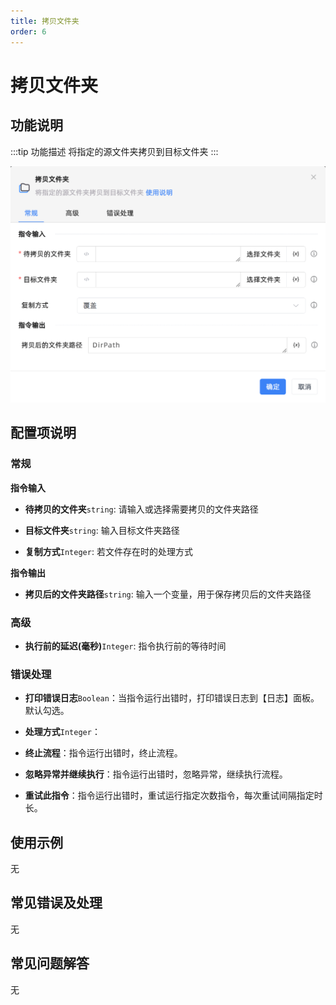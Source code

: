 ```yaml
---
title: 拷贝文件夹
order: 6
---
```


# 拷贝文件夹

## 功能说明

:::tip 功能描述
将指定的源文件夹拷贝到目标文件夹
:::

![拷贝文件夹](../../../assets/拷贝文件夹_command.png)

## 配置项说明

### 常规

**指令输入**

- **待拷贝的文件夹**`string`: 请输入或选择需要拷贝的文件夹路径

- **目标文件夹**`string`: 输入目标文件夹路径

- **复制方式**`Integer`: 若文件存在时的处理方式


**指令输出**

- **拷贝后的文件夹路径**`string`: 输入一个变量，用于保存拷贝后的文件夹路径

### 高级

- **执行前的延迟(毫秒)**`Integer`: 指令执行前的等待时间

### 错误处理

- **打印错误日志**`Boolean`：当指令运行出错时，打印错误日志到【日志】面板。默认勾选。

- **处理方式**`Integer`：

 - **终止流程**：指令运行出错时，终止流程。

 - **忽略异常并继续执行**：指令运行出错时，忽略异常，继续执行流程。

 - **重试此指令**：指令运行出错时，重试运行指定次数指令，每次重试间隔指定时长。

## 使用示例
无

## 常见错误及处理

无

## 常见问题解答

无


